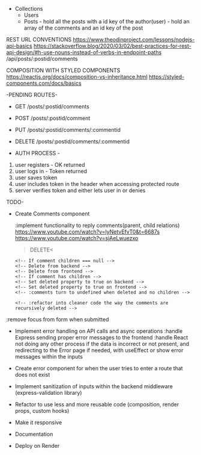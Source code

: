 - Collections
  - Users
  - Posts - hold all the posts with a id key of the author(user)
          - hold an array of the comments and an id key of the post

REST URL CONVENTIONS
https://www.theodinproject.com/lessons/nodejs-api-basics
https://stackoverflow.blog/2020/03/02/best-practices-for-rest-api-design/#h-use-nouns-instead-of-verbs-in-endpoint-paths
/api/posts/:postid/comments

COMPOSITION WITH STYLED COMPONENTS
https://reactjs.org/docs/composition-vs-inheritance.html
https://styled-components.com/docs/basics

-PENDING ROUTES-

- GET /posts/:postid/comments
- POST /posts/:postid/comment
- PUT /posts/:postid/comments/:commentid
- DELETE /posts/:postid/comments/:commentid

- AUTH PROCESS  -
1. user registers - OK returned
2. user logs in - Token returned
3. user saves token
4. user includes token in the header when accessing protected route
5. server verifies token and either lets user in or denies

TODO-
<!-- -Create models -->
<!-- - Create routes structure -->
<!-- - Setup db with mongo and mongoose -->
<!-- - Implement user creation -->
<!-- - Implement user login -->
<!-- - Implement route protecting -->
<!-- - Create user from frontend -->
<!-- - Login user and attach token to the client -->

<!-- - Implement verification of token on protected routes -->
  <!-- :figure out how to send token to the backend from Dashboard component to verify that the token is valid -->
  <!-- :implement useEffect getting the token on protected routes? -->


<!-- 
- Give context to the app about the logged in user
  :The problem is that after logging in, the state is still not updated
  :Call setter from context before redirecting to the route -->

<!-- x - Can't access directly when not logged in
x - Can acces directly when logged in
x - Can't access directly when token set manually
x- Can't access directly when token is modified manually to an invalid one -->


<!-- - /createpost is just a form where you will have to fill the required
  :implement functionality for a user to create a post -->
  <!-- :create a form webpage -->
  <!-- :make that form make a call POST /api/createpost -->
  <!-- :that endpoint will create a new item in the posts mongo collection -->
  <!-- :get user from jwt.verify payload -->
  <!-- :refactor context so it uses the userid? -->


<!-- - /dashboard is where all your own posts are located -->
  <!-- /api/:userid/posts -->
  <!-- :implement functionality to fetch posts with your id by calling GET /api/:userid/posts? -->
  <!-- :get the post that match the id taken from React context -->
  <!-- :you can make a post public and private, edit and delete from /dashboard -->
  <!-- <Dashboard/> -->
  <!-- :map all the fetched posts and pass the data as props to <Post/> -->


<!-- - / will be where all the posts from all the users are shown -->
  <!-- :implement functionality to fetch for all the posts no matter the user -->
  <!-- :posts on <Home/> do not receive the user context that is logged in? -->
  <!-- :user does not persist on <Home/> when page is reloaded? -->

<!-- - DELETE /posts/:postid -->
<!-- :postid is returning undefined? -->
<!-- :not finding post in the Post collection with findByIdAndRemove? -->
<!-- :pass the post id to <Modal/> so it can be fetched and deleted from there  -->
<!-- - PUT /posts/:postid -->
  <!-- :use same <PostForm/> but with the input fields filled and the submit button with a different event listener -->
  <!-- :If no props are passed, this component will be used to create a new post. Otherwise, props will contain the data
    required to fetch the post info(from server or from posts state?) We will conditionally render the JSX depending if we have props or not. -->
  <!-- :populate form inputs with the post data if post is located as parameter -->

<!-- - Page will not reload if I don't update the posts state -->
  <!-- :deleted the posts on the frontend too -->
<!-- - Move posts to App and pass it to <Dashboard/> and <Home/> as props -->

<!-- - Extract fetch snippets onto useFetch custom hooks -->
  <!-- :cannot assign the response from useFetch to posts prop -->
  <!-- :it seems like with useFetch, whenever I delete, it does not update the Post state
  again
    :it works with useEffect, not with useFetch -->

<!-- - Fix checked value on <PostForm> -->
<!-- - Set checked value as checked when the post to update has it like that -->
<!-- - Fix /update/:postid crashing when reload the page -->
  <!-- :when reloading, posts is empty -->
<!-- - Implement post update on the backend (frontend is not needed, since React will redirect to dashboard, thus making a new fetch) -->
<!-- - Implement logout user functionality
  :logged in user seems to persist when redirecting and until the page is refreshed -->

<!-- - Do not show private blogs on home -->

<!-- - When I get the posts on load with a GET request, those posts have the password since the user field is populated Safe to pass the password on the frontend? Reassign the user object to be the same without the password on the b/end? -->
<!-- - Setup modal wrapper that covers the whole page so it can't be clicked outside -->
<!-- - Setup TinyMCE
  :contents of the Editor are being passed as undefined -->


<!-- - Setup multer to let the user upload post image value
https://www.npmjs.com/package/multer
https://github.com/expressjs/multer -->
<!-- https://stackoverflow.com/questions/63451157/how-can-i-use-multer-with-react -->

<!--:NOT PASSING THE FILE AT ALL
:  storage: {},
limits: { fileSize: 10000 },
preservePath: undefined, <!!!!
fileFilter: [Function: allowAll]

:storage property on options is EMPTY
:change the request params on the react requestParams service?
!:form was not being sent by React with the image, now it does. Still pending to see what is going on in the backend
TRY FIRST ANSWER:
  https://stackoverflow.com/questions/71309865/file-upload-with-react-nodejs-multer-doesnt-work
:mongoose error > not receiving the form data after changing the parameters
:all formdatas are not working(sending data as undefined)
TRY THIS:
  https://www.positronx.io/react-file-upload-tutorial-with-node-express-and-multer/ -->
  <!-- : now file is uploaded, but the rest of the data is not being found by mongoose, check formatting -->
  <!-- :now file is uploaded and data is found, but req.file seems to be undefined
  :post request errors because I'm trying to access req.file inside the middleware
  :file won't print on the multer option callbacks
  :now file is not saved T_T
  :before deleting postController file it wassaving? maybe review the createPost on postController? --> 
  <!-- :make the image appear on each posts based on the files saved on the backend and the path saved on the database -->
  <!-- :how to retrieve image from the app.use(static..) ?? do i need that or another endpoint? -->
  <!-- https://expressjs.com/en/starter/static-files.html -->
  <!-- https://stackoverflow.com/questions/61374786/how-to-use-serve-static-file-with-express-and-react -->

<!-- - Setup timestamp property for posts  -->
<!-- - Change privacy button to a normal switch button(just like the one on Weather App) -->
<!-- - Fix bug where cancel button is shown above the cancel modal -->
<!-- - UpdateForm apply the new logic -->

<!-- - Create hover on PostPreview to read the full Post -->

<!-- -Fix PostReview text overflow -->
  <!-- :posts with elipsis have some less padding than the ones that do not -->

<!-- -Refactor custom Hooks to hold its own state! -->

<!-- - Create Post component -->
  <!-- https://dribbble.com/shots/15993980-Blog-Photo-Website-concept -->
  <!-- :title > date above img > image > content  -->
  <!-- :need to create posts context -->
  <!-- :make post not crash when page refreshed > localstorage -->
  <!-- :improve the logic so the past localStorage image does not get shown before the actual image
  :useLocalStorage hook? -->
  <!-- :remember that you can return a setState from a custom hook
  :lookup how to return state from inside a custom hook, since usePost only seems to work with the state put outside of it and passing the setState
  :https://reactjs.org/docs/hooks-custom.html

<!-- - Try to abstract context with this 
https://www.reddit.com/r/reactjs/comments/ww2azd/what_hooks_do_you_use_on_a_regular_basis/ --> 
<!-- - Make not authorized page --> 
<!-- - Style Navbar > make it a slide navbar with only icons at the beginning and button to show names
https://dribbble.com/shots/16265164-Side-Menu-Design
https://www.youtube.com/watch?v=biOMz4puGt8 -->

- Create Comments component
  <!-- : comments have their own separate collection -->
  <!-- : they have 2 Joins, the user id and the post id -->
  <!-- : create comment count per post endpoint -->
  <!-- :create CommentSection component
    :pass PostComments as -->
  <!-- :add form and endpoints to create a new comment on a Post
    :attach user id and post id to the comment object -->
  <!-- :make comments appear right after you create them(update the state) -->
  <!-- :make comment form appear only if a user is logged in, show login link instead -->
  <!-- :style comment form(lookup dribble) -->
  <!-- :conditionally render icons on the comment, if logged user id is not equals to the comment user, do not show edit and delete, if no user at all, do not show reply button -->

  :implement functionality to reply comments(parent, child relations)
    https://www.youtube.com/watch?v=lyNetvEfvT0&t=6687s
    https://www.youtube.com/watch?v=sjAeLwuezxo


    <!-- :when a comment with children is deleted, delete all the children too on state  
      :children on the database still exist, is it needed to delete them?
      :the only side effect besides database clutter is the comment count form PostPreview showing
      the amount with the child components too
        :use the comments state instead of fetching them?(does not seem like a good idea)

    >I think it'd be better if you kept the deleted users' comments as well, but show in your front end that the user was deleted due to XX. But while deleting a user, you could have a checkbox option - delete user comments - which will delete all comments and its replies, because if you do not wish to show the child comments on your site again, it would be a waste storing them in your db
    https://stackoverflow.com/questions/26565475/delete-parent-record-and-keep-child-in-comments-table -->
    >DELETE<
    <!-- Comment gets deleted  -->
      <!-- If comment children === null -->
      <!-- Delete from backend -->
      <!-- Delete from frontend -->
      <!-- If comment has children -->
      <!-- Set deleted property to true on backend -->
      <!-- Set deleted property to true on frontend -->
      <!-- :comments turn to undefined when deleted and no children -->
    <!-- :delete all (deleted) comments that no longer have children comments     
      delete current comment > it goes through the handleDelete function > if current comment has parent and it had deletedWithChildren > delete the parent (use recursion?)
      :parentComment is undefined when we try to find it -->
    <!-- :undefined because the comments that the recursed comment is being passed are just the child comments, so the parent cannot be found -->
    <!-- >pass all comments from a post as context? -->
    <!-- :after 2 comments, the comments are not being deleted anymore
      -->
      <!-- :refactor into cleaner code the way the comments are recursively deleted -->
  <!-- :since border is in the buttons container, when there is no buttons, the border won't appear -->

  <!-- :user available comment icons not appearing after creating a comment, only after refreshing -->
    <!-- :logged in user is being detected, but not that the user is the same as the creator of the posts -->
    <!-- :when saved on state is being saved different as when it is saved on database (user._id is not defined, just the username)
    COMMENTUSER IS NOT THE WHOLE USER, ITS JUST THE NAME OF THE USER
    :user name is only received when you make a populate out of the id passed to the backend
    :do an endpoint only to receive the user name? -->
    <!-- :if just one comment from the deleted parent gets deleted, all of them are deleted even if there is remaining ones
    :that happens because when a parent is deleted, we check just check if the parent is deleted with children, we dont check if there is still childcomments -->

<!-- 
   >REPLY<
    :(replies is the same as comment but including the parentid instead) 
    :when reply button is clicked, display a CommentForm right below the comment to reply
      :that reply button has attached the id from the comment as props, so the comment form will have the parentid on state

    :implement parentid being passed if the comment form is triggered with the reply button >>> create a specialized CommentFormWithParent which will have the id passed as props + extra features? -->
  <!-- :implement icons for CRUD actions on the comments

    >UPDATE<
    :make timestamp be used to calculate how long from the moment it was created (3 hours ago, 3 months ago...)
   comment values are not getting changed after findbyidandupdate -->
  <!-- :pass comment text value to default form value -->
  :remove focus from form when submitted

  <!-- :style comment list
    https://dribbble.com/shots/16102470-Help-Center-Existing-Tickets-Exploration/attachments/7953319?mode=media -->


- Implement error handling on API calls and async operations
  <!-- :early return on whatever function that will call a service and there is no parameters -->
  <!-- :add client side form validation -->
  <!-- :if early return is triggered, alert with frontend validation to the user that the form is not correct -->
  <!-- :avoid server from crashing when an error is thrown -->
  :handle Express sending proper error messages to the frontend
  :handle React not doing any other process if the data is incorrect or not present, and redirecting to the Error  page if needed, with useEffect or show error messages within the inputs


<!-- - Fix Post showing undefined if you logout while a Post is displayed
  :posts context is null when user is not logged in? -->

<!-- - Fix images showing the default one before fetching all the PostView images -->



<!-- - Fix posts not appearing after redirecting to the dashboard when created(update state?) -->


<!-- - Style Home so the first Post is bigger than the rest -->
<!-- :use first-children to style the first post different from the others -->
<!-- : use.reservese to get the latest post as the first one -->
<!-- : make first element occupy 1 row and 2 columns -->
  <!-- :first-child not being selected? -->
  <!-- :make first two elements be bigger -->

<!-- - Style file input
  :https://stackoverflow.com/questions/572768/styling-an-input-type-file-button -->

<!-- - Style user managament forms -->

<!-- 
- Create forbidden page and handle redirection when needed
  :if we get a Forbidden error, display the page? -->

<!-- - Use relative time on comments
https://www.youtube.com/watch?v=acemrBKuDqw -->


<!-- - Implement redirecting to the post that was being read when logged in after cliking on the Login link from the post
  :if no user > 
    :save the post id to local storage (as postToRedirect)
    :when logged in, if there is a postToRedirect in local storage, redirect to that url
    :when any post is rendered, if there is a postToRedirect, delete it -->

<!-- - Fix error when logging out and within the Post route 
  :post storage variable is getting undefined value when logging out
    :posts is empty when I log out
    :fixed by variable checking on usePost, but it might be because post variable only exists on PostBody? -->

- Create error component for when the user tries to enter a route that does not exist

- Implement sanitization of inputs within the backend middleware (express-validation library)

- Refactor to use less and more reusable code (composition, render props, custom hooks)

- Make it responsive

- Documentation

- Deploy on Render




